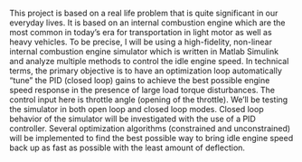 This project is based on a real life problem that is quite significant in our everyday lives. It is based on an internal combustion engine which are the most common in today’s era for transportation in light motor as well as heavy vehicles. To be precise, I will be using a high-fidelity, non-linear internal combustion engine simulator which is written in Matlab Simulink and analyze multiple methods to control the idle engine speed. In technical terms, the primary objective is to have an optimization loop automatically “tune” the PID (closed loop) gains to achieve the best possible engine speed response in the presence of large load torque disturbances. The control input here is throttle angle (opening of the throttle). We’ll be testing the simulator in both open loop and closed loop modes. Closed loop behavior of the simulator will be investigated with the use of a PID controller. Several optimization algorithms (constrained and unconstrained) will be implemented to find the best possible way to bring idle engine speed back up as fast as possible with the least amount of deflection.
